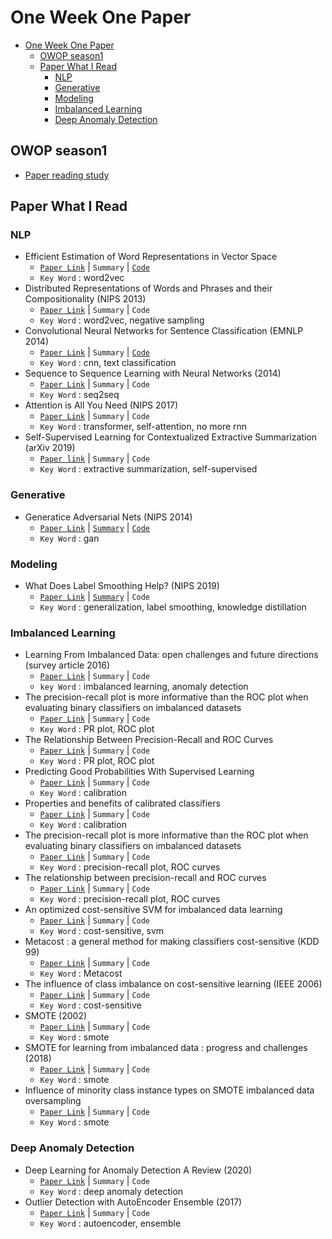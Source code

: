 # One Week One Paper
- [One Week One Paper](#one-week-one-paper)
  - [OWOP season1](#owop-season1)
  - [Paper What I Read](#paper-what-i-read)
    - [NLP](#nlp)
    - [Generative](#generative)
    - [Modeling](#modeling)
    - [Imbalanced Learning](#imbalanced-learning)
    - [Deep Anomaly Detection](#deep-anomaly-detection)

## OWOP season1
- [Paper reading study](/OWOP%20season1)

## Paper What I Read

### NLP
- Efficient Estimation of Word Representations in Vector Space
  - [`Paper Link`](https://arxiv.org/abs/1301.3781) | `Summary` | [`Code`](/code/gensim%20word2vec,%20doc2vec.ipynb)
  - `Key Word` : word2vec
- Distributed Representations of Words and Phrases and their Compositionality (NIPS 2013)
  - [`Paper Link`](https://papers.nips.cc/paper/2013/hash/9aa42b31882ec039965f3c4923ce901b-Abstract.html) | `Summary` | `Code`
  - `Key Word` : word2vec, negative sampling
- Convolutional Neural Networks for Sentence Classification (EMNLP 2014)
  - [`Paper Link`](https://www.aclweb.org/anthology/D14-1181/) | `Summary` | [`Code`](/code/Convolutional%20Neural%20Networks%20for%20Sentence%20Classification%20(EMNLP%202014))
  - `Key Word` : cnn, text classification
- Sequence to Sequence Learning with Neural Networks (2014)
  - [`Paper Link`](https://arxiv.org/abs/1409.3215) | `Summary` | `Code`
  - `Key Word` : seq2seq
- Attention is All You Need (NIPS 2017)
  - [`Paper Link`](https://papers.nips.cc/paper/2017/file/3f5ee243547dee91fbd053c1c4a845aa-Paper.pdf) | `Summary` | `Code`
  - `Key Word` : transformer, self-attention, no more rnn
- Self-Supervised Learning for Contextualized Extractive Summarization (arXiv 2019)
  - [`Paper link`](https://arxiv.org/abs/1906.04466) | `Summary` | `Code`
  - `Key Word` : extractive summarization, self-supervised

### Generative
- Generatice Adversarial Nets (NIPS 2014)
  - [`Paper Link`](https://papers.nips.cc/paper/2014/hash/5ca3e9b122f61f8f06494c97b1afccf3-Abstract.html) | [`Summary`](/summary/Generative%20adversarial%20Nets.pdf) | [`Code`](/code/GAN)
  - `Key Word` : gan

### Modeling
- What Does Label Smoothing Help? (NIPS 2019)
  - [`Paper Link`](https://papers.nips.cc/paper/2019/hash/f1748d6b0fd9d439f71450117eba2725-Abstract.html) | [`Summary`](/summary/When%20does%20label%20smoothing%20help.pdf) | `Code`
  - `Key Word` : generalization, label smoothing, knowledge distillation

### Imbalanced Learning
- Learning From Imbalanced Data: open challenges and future directions (survey article 2016)
  - [`Paper Link`](https://link.springer.com/article/10.1007/s13748-016-0094-0) | `Summary` | `Code`
  - `key Word` : imbalanced learning, anomaly detection
- The precision-recall plot is more informative than the ROC plot when evaluating binary classifiers on imbalanced datasets
  - [`Paper Link`](https://pubmed.ncbi.nlm.nih.gov/25738806/) | `Summary` | `Code`
  - `Key Word` : PR plot, ROC plot
- The Relationship Between Precision-Recall and ROC Curves
  - [`Paper Link`](https://www.biostat.wisc.edu/~page/rocpr.pdf) | `Summary` | `Code`
  - `Key Word` : PR plot, ROC plot
- Predicting Good Probabilities With Supervised Learning
  - [`Paper Link`](https://www.cs.cornell.edu/~alexn/papers/calibration.icml05.crc.rev3.pdf) | `Summary` | `Code`
  - `Key Word` : calibration
- Properties and benefits of calibrated classifiers
  - [`Paper Link`](http://www.ifp.illinois.edu/~iracohen/publications/CalibrationECML2004.pdf) | `Summary` | `Code`
  - `Key Word` : calibration
- The precision-recall plot is more informative than the ROC plot when evaluating binary classifiers on imbalanced datasets
  - [`Paper Link`](https://www.researchgate.net/publication/273155496_The_Precision-Recall_Plot_Is_More_Informative_than_the_ROC_Plot_When_Evaluating_Binary_Classifiers_on_Imbalanced_Datasets) | `Summary` | `Code`
  - `Key Word` : precision-recall plot, ROC curves
- The relationship between precision-recall and ROC curves
  - [`Paper Link`](https://www.biostat.wisc.edu/~page/rocpr.pdf) | `Summary` | `Code`
  - `Key Word` : precision-recall plot, ROC curves
- An optimized cost-sensitive SVM for imbalanced data learning
  - [`Paper Link`](https://webdocs.cs.ualberta.ca/~zaiane/postscript/pakdd13-1.pdf) | `Summary` | `Code`
  - `Key Word` : cost-sensitive, svm
- Metacost : a general method for making classifiers cost-sensitive (KDD 99)
  - [`Paper Link`](https://homes.cs.washington.edu/~pedrod/papers/kdd99.pdf) | `Summary` | `Code`
  - `Key Word` : Metacost
- The influence of class imbalance on cost-sensitive learning (IEEE 2006)
  - [`Paper Link`](https://ieeexplore.ieee.org/document/4053137) | `Summary` | `Code`
  - `Key Word` : cost-sensitive
- SMOTE (2002)
  - [`Paper Link`](https://arxiv.org/pdf/1106.1813.pdf) | `Summary` | `Code`
  - `Key Word` : smote
- SMOTE for learning from imbalanced data : progress and challenges (2018)
  - [`Paper Link`](https://www.jair.org/index.php/jair/article/view/11192) | `Summary` | `Code`
  - `Key Word` : smote
- Influence of minority class instance types on SMOTE imbalanced data oversampling
  - [`Paper Link`](https://www.researchgate.net/publication/320625181_Influence_of_minority_class_instance_types_on_SMOTE_imbalanced_data_oversampling) | `Summary` | `Code`
  - `Key Word` : smote

### Deep Anomaly Detection
- Deep Learning for Anomaly Detection A Review (2020)
  - [`Paper Link`](https://arxiv.org/pdf/2007.02500.pdf) | `Summary` | `Code`
  - `Key Word` : deep anomaly detection
- Outlier Detection with AutoEncoder Ensemble (2017)
  - [`Paper Link`](https://saketsathe.net/downloads/autoencode.pdf) | `Summary` | `Code`
  - `Key Word` : autoencoder, ensemble
